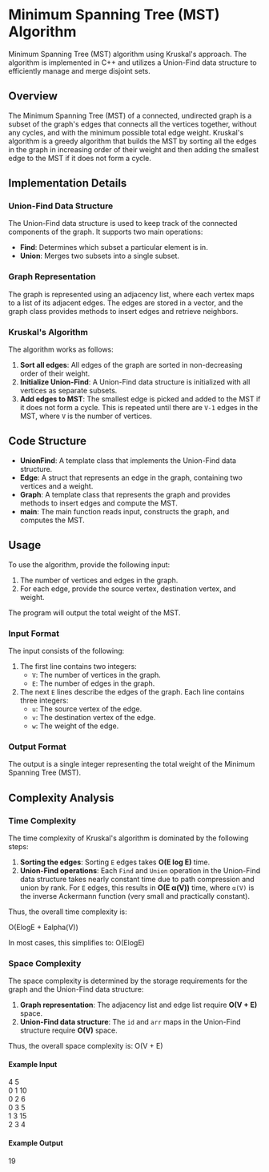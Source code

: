 # Minimum Spanning Tree (MST) Algorithm

Minimum Spanning Tree (MST) algorithm using Kruskal's approach. The algorithm is implemented in C++ and utilizes a Union-Find data structure to efficiently manage and merge disjoint sets.

## Overview

The Minimum Spanning Tree (MST) of a connected, undirected graph is a subset of the graph's edges that connects all the vertices together, without any cycles, and with the minimum possible total edge weight. Kruskal's algorithm is a greedy algorithm that builds the MST by sorting all the edges in the graph in increasing order of their weight and then adding the smallest edge to the MST if it does not form a cycle.

## Implementation Details

### Union-Find Data Structure

The Union-Find data structure is used to keep track of the connected components of the graph. It supports two main operations:

- **Find**: Determines which subset a particular element is in.
- **Union**: Merges two subsets into a single subset.

### Graph Representation

The graph is represented using an adjacency list, where each vertex maps to a list of its adjacent edges. The edges are stored in a vector, and the graph class provides methods to insert edges and retrieve neighbors.

### Kruskal's Algorithm

The algorithm works as follows:

1. **Sort all edges**: All edges of the graph are sorted in non-decreasing order of their weight.
2. **Initialize Union-Find**: A Union-Find data structure is initialized with all vertices as separate subsets.
3. **Add edges to MST**: The smallest edge is picked and added to the MST if it does not form a cycle. This is repeated until there are `V-1` edges in the MST, where `V` is the number of vertices.

## Code Structure

- **UnionFind**: A template class that implements the Union-Find data structure.
- **Edge**: A struct that represents an edge in the graph, containing two vertices and a weight.
- **Graph**: A template class that represents the graph and provides methods to insert edges and compute the MST.
- **main**: The main function reads input, constructs the graph, and computes the MST.

## Usage

To use the algorithm, provide the following input:

1. The number of vertices and edges in the graph.
2. For each edge, provide the source vertex, destination vertex, and weight.

The program will output the total weight of the MST.

### Input Format

The input consists of the following:

1. The first line contains two integers:
   - `V`: The number of vertices in the graph.
   - `E`: The number of edges in the graph.
2. The next `E` lines describe the edges of the graph. Each line contains three integers:
   - `u`: The source vertex of the edge.
   - `v`: The destination vertex of the edge.
   - `w`: The weight of the edge.
### Output Format

The output is a single integer representing the total weight of the Minimum Spanning Tree (MST).



## Complexity Analysis

### Time Complexity

The time complexity of Kruskal's algorithm is dominated by the following steps:

1. **Sorting the edges**: Sorting `E` edges takes **O(E log E)** time.
2. **Union-Find operations**: Each `Find` and `Union` operation in the Union-Find data structure takes nearly constant time due to path compression and union by rank. For `E` edges, this results in **O(E α(V))** time, where `α(V)` is the inverse Ackermann function (very small and practically constant).

Thus, the overall time complexity is:

O(ElogE + Ealpha(V))

In most cases, this simplifies to:
O(ElogE)

### Space Complexity

The space complexity is determined by the storage requirements for the graph and the Union-Find data structure:

1. **Graph representation**: The adjacency list and edge list require **O(V + E)** space.
2. **Union-Find data structure**: The `id` and `arr` maps in the Union-Find structure require **O(V)** space.

Thus, the overall space complexity is:
O(V + E)


#### Example Input
4 5 \
0 1 10 \
0 2 6 \
0 3 5 \
1 3 15 \
2 3 4 

#### Example Output
19


